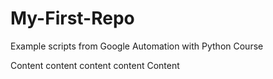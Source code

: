 # My-First-Repo
Example scripts from Google Automation with Python Course

Content content content content Content
